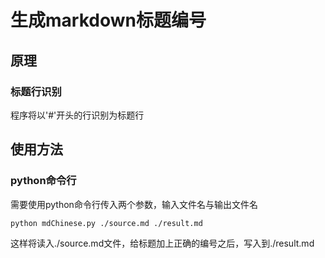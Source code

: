 # 生成markdown标题编号

## 原理

### 标题行识别

程序将以'#'开头的行识别为标题行

## 使用方法

### python命令行

需要使用python命令行传入两个参数，输入文件名与输出文件名

```
python mdChinese.py ./source.md ./result.md
```

这样将读入./source.md文件，给标题加上正确的编号之后，写入到./result.md
